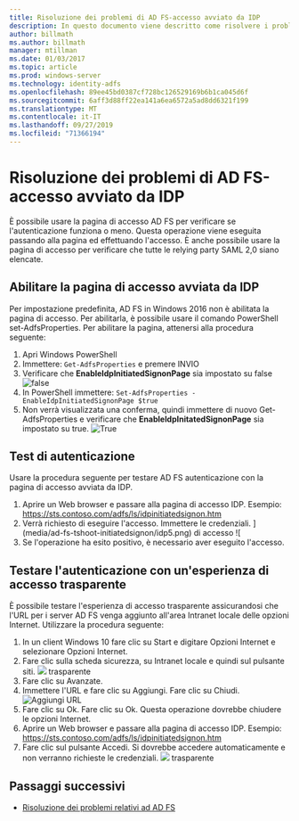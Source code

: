 ```yaml
---
title: Risoluzione dei problemi di AD FS-accesso avviato da IDP
description: In questo documento viene descritto come risolvere i problemi della pagina di accesso AD FS.
author: billmath
ms.author: billmath
manager: mtillman
ms.date: 01/03/2017
ms.topic: article
ms.prod: windows-server
ms.technology: identity-adfs
ms.openlocfilehash: 89ee45bd0387cf728bc126529169b6b1ca045d6f
ms.sourcegitcommit: 6aff3d88ff22ea141a6ea6572a5ad8dd6321f199
ms.translationtype: MT
ms.contentlocale: it-IT
ms.lasthandoff: 09/27/2019
ms.locfileid: "71366194"
---
```

# <a name="ad-fs-troubleshooting---idp-initiated-sign-on"></a>Risoluzione dei problemi di AD FS-accesso avviato da IDP
È possibile usare la pagina di accesso AD FS per verificare se l'autenticazione funziona o meno.  Questa operazione viene eseguita passando alla pagina ed effettuando l'accesso.  È anche possibile usare la pagina di accesso per verificare che tutte le relying party SAML 2,0 siano elencate.

## <a name="enable-the-idp-initiated-sign-on-page"></a>Abilitare la pagina di accesso avviata da IDP
Per impostazione predefinita, AD FS in Windows 2016 non è abilitata la pagina di accesso.  Per abilitarla, è possibile usare il comando PowerShell set-AdfsProperties.  Per abilitare la pagina, attenersi alla procedura seguente:

1.  Apri Windows PowerShell
2.  Immettere: `Get-AdfsProperties` e premere INVIO
3.  Verificare che **EnableIdpInitiatedSignonPage** sia impostato su false ![false](media/ad-fs-tshoot-initiatedsignon/idp2.png)
4.  In PowerShell immettere: `Set-AdfsProperties -EnableIdpInitiatedSignonPage $true`
5.  Non verrà visualizzata una conferma, quindi immettere di nuovo Get-AdfsProperties e verificare che **EnableIdpInitatedSignonPage** sia impostato su true.
![True](media/ad-fs-tshoot-initiatedsignon/idp4.png)

## <a name="test-authentication"></a>Test di autenticazione
Usare la procedura seguente per testare AD FS autenticazione con la pagina di accesso avviata da IDP.

1.  Aprire un Web browser e passare alla pagina di accesso IDP.  Esempio: https://sts.contoso.com/adfs/ls/idpinitiatedsignon.htm
2.  Verrà richiesto di eseguire l'accesso.  Immettere le credenziali.
](media/ad-fs-tshoot-initiatedsignon/idp5.png) di accesso ![
3.  Se l'operazione ha esito positivo, è necessario aver eseguito l'accesso.


## <a name="test-authentication-using-a-seamless-logon-experience"></a>Testare l'autenticazione con un'esperienza di accesso trasparente
È possibile testare l'esperienza di accesso trasparente assicurandosi che l'URL per i server AD FS venga aggiunto all'area Intranet locale delle opzioni Internet.  Utilizzare la procedura seguente:

1.  In un client Windows 10 fare clic su Start e digitare Opzioni Internet e selezionare Opzioni Internet.
2.   Fare clic sulla scheda sicurezza, su Intranet locale e quindi sul pulsante siti.
![](media/ad-fs-tshoot-initiatedsignon/idp8.png) trasparente
1.  Fare clic su Avanzate.
2.  Immettere l'URL e fare clic su Aggiungi.  Fare clic su Chiudi.
![Aggiungi URL](media/ad-fs-tshoot-initiatedsignon/idp9.png)
1.  Fare clic su Ok.  Fare clic su Ok.  Questa operazione dovrebbe chiudere le opzioni Internet.
2.  Aprire un Web browser e passare alla pagina di accesso IDP.  Esempio: https://sts.contoso.com/adfs/ls/idpinitiatedsignon.htm
3.  Fare clic sul pulsante Accedi.  Si dovrebbe accedere automaticamente e non verranno richieste le credenziali.
![](media/ad-fs-tshoot-initiatedsignon/idp6.png) trasparente

## <a name="next-steps"></a>Passaggi successivi

- [Risoluzione dei problemi relativi ad AD FS](ad-fs-tshoot-overview.md)
